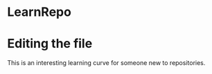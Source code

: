 # LearnRepo

# Editing the file

This is an interesting learning curve for someone new to repositories.
